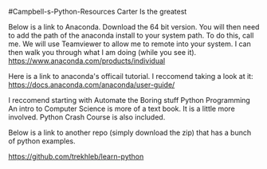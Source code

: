#Campbell-s-Python-Resources Carter Is the greatest

Below is a link to Anaconda. Download the 64 bit version. 
You will then need to add the path of the anaconda install to your system path. 
To do this, call me. We will use Teamviewer to allow me to remote into your system. I can then walk you through what I am doing (while you see it). 
https://www.anaconda.com/products/individual

Here is a link to anaconda's officail tutorial. I reccomend taking a look at it: 
https://docs.anaconda.com/anaconda/user-guide/


I reccomend starting with Automate the Boring stuff 
Python Programming An intro to Computer Science is more of a text book. It is a little more involved. 
Python Crash Course is also included. 

Below is a link to another repo (simply download the zip) that has a bunch of python examples. 

https://github.com/trekhleb/learn-python


    

